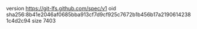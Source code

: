 version https://git-lfs.github.com/spec/v1
oid sha256:8b41e2046af0685bba913cf7d9cf925c7672b1b456b17a21906142381c4d2c94
size 7403
